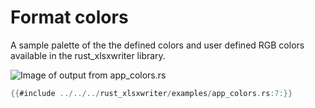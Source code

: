# Format colors

A sample palette of the the defined colors and user defined RGB colors available
in the rust_xlsxwriter library.

![Image of output from app_colors.rs](../../images/colors.png)

```rust
{{#include ../../../rust_xlsxwriter/examples/app_colors.rs:7:}}
```